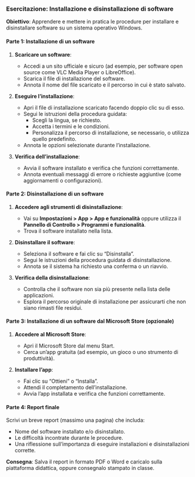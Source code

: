 ### Esercitazione: Installazione e disinstallazione di software

**Obiettivo**: Apprendere e mettere in pratica le procedure per installare e disinstallare software su un sistema operativo Windows.

#### Parte 1: Installazione di un software

1. **Scaricare un software**:
   - Accedi a un sito ufficiale e sicuro (ad esempio, per software open source come VLC Media Player o LibreOffice).
   - Scarica il file di installazione del software.
   - Annota il nome del file scaricato e il percorso in cui è stato salvato.

2. **Eseguire l’installazione**:
   - Apri il file di installazione scaricato facendo doppio clic su di esso.
   - Segui le istruzioni della procedura guidata:
     - Scegli la lingua, se richiesto.
     - Accetta i termini e le condizioni.
     - Personalizza il percorso di installazione, se necessario, o utilizza quello predefinito.
   - Annota le opzioni selezionate durante l’installazione.

3. **Verifica dell’installazione**:
   - Avvia il software installato e verifica che funzioni correttamente.
   - Annota eventuali messaggi di errore o richieste aggiuntive (come aggiornamenti o configurazioni).

#### Parte 2: Disinstallazione di un software

1. **Accedere agli strumenti di disinstallazione**:
   - Vai su **Impostazioni > App > App e funzionalità** oppure utilizza il **Pannello di Controllo > Programmi e funzionalità**.
   - Trova il software installato nella lista.

2. **Disinstallare il software**:
   - Seleziona il software e fai clic su “Disinstalla”.
   - Segui le istruzioni della procedura guidata di disinstallazione.
   - Annota se il sistema ha richiesto una conferma o un riavvio.

3. **Verifica della disinstallazione**:
   - Controlla che il software non sia più presente nella lista delle applicazioni.
   - Esplora il percorso originale di installazione per assicurarti che non siano rimasti file residui.

#### Parte 3: Installazione di un software dal Microsoft Store (opzionale)

1. **Accedere al Microsoft Store**:
   - Apri il Microsoft Store dal menu Start.
   - Cerca un’app gratuita (ad esempio, un gioco o uno strumento di produttività).

2. **Installare l’app**:
   - Fai clic su “Ottieni” o “Installa”.
   - Attendi il completamento dell’installazione.
   - Avvia l’app installata e verifica che funzioni correttamente.

#### Parte 4: Report finale

Scrivi un breve report (massimo una pagina) che includa:
- Nome del software installato e/o disinstallato.
- Le difficoltà incontrate durante le procedure.
- Una riflessione sull’importanza di eseguire installazioni e disinstallazioni corrette.

**Consegna**: Salva il report in formato PDF o Word e caricalo sulla piattaforma didattica, oppure consegnalo stampato in classe.

